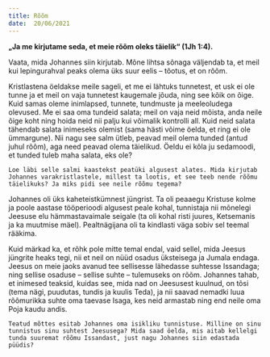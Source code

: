 ```yaml
---
title: Rõõm  
date:  20/06/2021  
---
```


**„Ja me kirjutame seda, et meie rõõm oleks täielik“ (1Jh 1:4).**

Vaata, mida Johannes siin kirjutab. Mõne lihtsa sõnaga väljendab ta, et meil kui lepingurahval peaks olema üks suur eelis – tõotus, et on rõõm.

Kristlastena öeldakse meile sageli, et me ei lähtuks tunnetest, et usk ei ole tunne ja et meil on vaja tunnetest kaugemale jõuda, ning see kõik on õige. Kuid samas oleme inimlapsed, tunnete, tundmuste ja meeleoludega olevused. Me ei saa oma tundeid salata; meil on vaja neid mõista, anda neile õige koht ning hoida neid nii palju kui võimalik kontrolli all. Kuid neid salata tähendab salata inimeseks olemist (sama hästi võime öelda, et ring ei ole ümmargune). Nii nagu see salm ütleb, peavad meil olema tunded (antud juhul rõõm), aga need peavad olema täielikud. Öeldu ei kõla ju sedamoodi, et tunded tuleb maha salata, eks ole?

`Loe läbi selle salmi kaastekst peatüki algusest alates. Mida kirjutab Johannes varakristlastele, millest ta lootis, et see teeb nende rõõmu täielikuks? Ja miks pidi see neile rõõmu tegema?`

Johannes oli üks kaheteistkümnest jüngrist. Ta oli peaaegu Kristuse kolme ja poole aastase tööperioodi algusest peale kohal, tunnistaja nii mõnelegi Jeesuse elu hämmastavaimale seigale (ta oli kohal risti juures, Ketsemanis ja ka muutmise mäel). Pealtnägijana oli ta kindlasti väga sobiv sel teemal rääkima.

Kuid märkad ka, et rõhk pole mitte temal endal, vaid sellel, mida Jeesus jüngrite heaks tegi, nii et neil on nüüd osadus üksteisega ja Jumala endaga. Jeesus on meie jaoks avanud tee sellisesse lähedasse suhtesse Issandaga; ning sellise osaduse – sellise suhte – tulemuseks on rõõm. Johannes tahab, et inimesed teaksid, kuidas see, mida nad on Jeesusest kuulnud, on tõsi (tema nägi, puudutas, tundis ja kuulis Teda), ja nii saavad nemadki luua rõõmurikka suhte oma taevase Isaga, kes neid armastab ning end neile oma Poja kaudu andis.

`Teatud mõttes esitab Johannes oma isikliku tunnistuse. Milline on sinu tunnistus sinu suhtest Jeesusega? Mida saad öelda, mis aitab kellelgi tunda suuremat rõõmu Issandast, just nagu Johannes siin edastada püüdis?`
